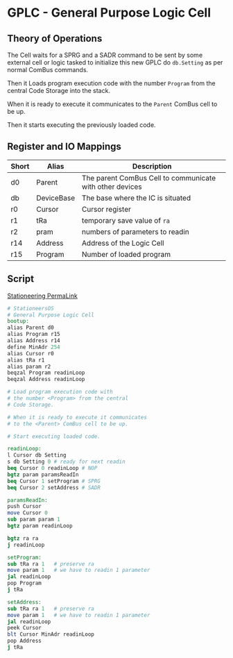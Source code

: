 # GPLC - General Purpose Logic Cell

## Theory of Operations

The Cell waits for a SPRG and a SADR command to be sent by some external cell or logic tasked to initialize this new GPLC do ````db.Setting```` as per normal ComBus commands.

Then it Loads program execution code with the number ````Program```` from the central  Code Storage into the stack.

When it is ready to execute it communicates to the ````Parent```` ComBus cell to be up.

Then it starts executing the previously loaded code.

## Register and IO Mappings

| Short | Alias      | Description                                              |
| ----- | ---------- | -------------------------------------------------------- |
| d0    | Parent     | The parent ComBus Cell to communicate with other devices |
| db    | DeviceBase | The base where the IC is situated                        |
| r0    | Cursor     | Cursor register                                          |
| r1    | tRa        | temporary save value of ````ra````                       |
| r2    | pram       | numbers of parameters to readin                          |
| r14   | Address    | Address of the Logic Cell                                |
| r15   | Program    | Number of loaded program                                 |

## Script

[Stationeering PermaLink](----)

```mips
# StationeersOS
# General Purpose Logic Cell
bootup:
alias Parent d0
alias Program r15
alias Address r14
define MinAdr 254
alias Cursor r0
alias tRa r1
alias param r2
beqzal Program readinLoop
beqzal Address readinLoop

# Load program execution code with
# the number <Program> from the central
# Code Storage.

# When it is ready to execute it communicates
# to the <Parent> ComBus cell to be up.

# Start executing loaded code.

readinLoop:
l Cursor db Setting
s db Setting 0 # ready for next readin
beq Cursor 0 readinLoop # NOP
bgtz param paramsReadIn
beq Cursor 1 setProgram # SPRG
beq Cursor 2 setAddress # SADR

paramsReadIn:
push Cursor
move Cursor 0
sub param param 1
bgtz param readinLoop

bgtz ra ra
j readinLoop

setProgram:
sub tRa ra 1   # preserve ra
move param 1   # we have to readin 1 parameter
jal readinLoop
pop Program
j tRa

setAddress:
sub tRa ra 1   # preserve ra
move param 1   # we have to readin 1 parameter
jal readinLoop
peek Cursor
blt Cursor MinAdr readinLoop
pop Address
j tRa
```
